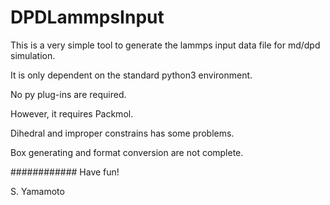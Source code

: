 # DPDLammpsInput

This is a very simple tool to generate the lammps input data file for md/dpd simulation.

It is only dependent on the standard python3 environment.

No py plug-ins are required.

However, it requires Packmol.

Dihedral and improper constrains has some problems.

Box generating and format conversion are not complete.

############
Have fun!

S. Yamamoto
